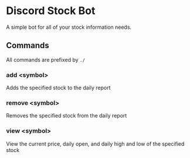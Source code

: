 # Discord Stock Bot
A simple bot for all of your stock information needs.

## Commands

All commands are prefixed by `./`

### add \<symbol\>
Adds the specified stock to the daily report

### remove \<symbol\>
Removes the specified stock from the daily report

### view \<symbol\>
View the current price, daily open, and daily high and low of the specified stock

